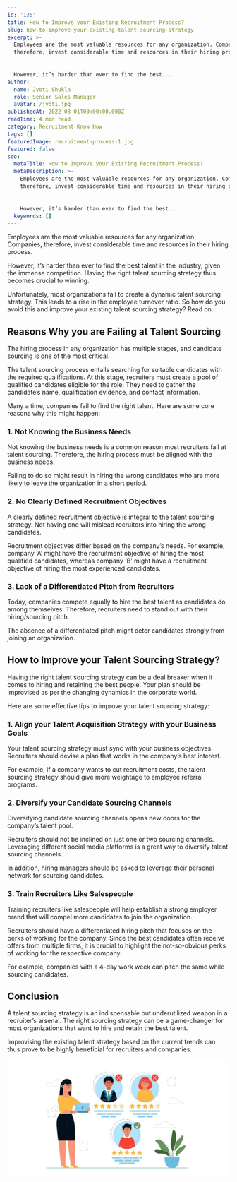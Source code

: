 ```yaml
---
id: '135'
title: How to Improve your Existing Recruitment Process?
slug: how-to-improve-your-existing-talent-sourcing-strategy
excerpt: >-
  Employees are the most valuable resources for any organization. Companies,
  therefore, invest considerable time and resources in their hiring process.


  However, it’s harder than ever to find the best...
author:
  name: Jyoti Shukla
  role: Senior Sales Manager
  avatar: /jyoti.jpg
publishedAt: 2022-08-01T00:00:00.000Z
readTime: 4 min read
category: Recruitment Know How
tags: []
featuredImage: recruitment-process-1.jpg
featured: false
seo:
  metaTitle: How to Improve your Existing Recruitment Process?
  metaDescription: >-
    Employees are the most valuable resources for any organization. Companies,
    therefore, invest considerable time and resources in their hiring process.


    However, it’s harder than ever to find the best...
  keywords: []
---
```


Employees are the most valuable resources for any organization. Companies, therefore, invest considerable time and resources in their hiring process.

However, it’s harder than ever to find the best talent in the industry, given the immense competition. Having the right talent sourcing strategy thus becomes crucial to winning.

<!--more-->

Unfortunately, most organizations fail to create a dynamic talent sourcing strategy. This leads to a rise in the employee turnover ratio. So how do you avoid this and improve your existing talent sourcing strategy? Read on. 

## **Reasons Why you are Failing at Talent Sourcing**

The hiring process in any organization has multiple stages, and candidate sourcing is one of the most critical.

The talent sourcing process entails searching for suitable candidates with the required qualifications. At this stage, recruiters must create a pool of qualified candidates eligible for the role. They need to gather the candidate’s name, qualification evidence, and contact information.

Many a time, companies fail to find the right talent. Here are some core reasons why this might happen:

### 1\. **Not Knowing the Business Needs**

Not knowing the business needs is a common reason most recruiters fail at talent sourcing. Therefore, the hiring process must be aligned with the business needs.

Failing to do so might result in hiring the wrong candidates who are more likely to leave the organization in a short period. 

### 2\. **No Clearly Defined Recruitment Objectives**

A clearly defined recruitment objective is integral to the talent sourcing strategy. Not having one will mislead recruiters into hiring the wrong candidates.

Recruitment objectives differ based on the company’s needs. For example, company ‘A’ might have the recruitment objective of hiring the most qualified candidates, whereas company ‘B’ might have a recruitment objective of hiring the most experienced candidates.  

### 3\. **Lack of a Differentiated Pitch from Recruiters**

Today, companies compete equally to hire the best talent as candidates do among themselves. Therefore, recruiters need to stand out with their hiring/sourcing pitch.

The absence of a differentiated pitch might deter candidates strongly from joining an organization.

## **How to Improve your Talent Sourcing Strategy?**

Having the right talent sourcing strategy can be a deal breaker when it comes to hiring and retaining the best people. Your plan should be improvised as per the changing dynamics in the corporate world.

Here are some effective tips to improve your talent sourcing strategy: 

### 1\. **Align your Talent Acquisition Strategy with your Business Goals**

Your talent sourcing strategy must sync with your business objectives. Recruiters should devise a plan that works in the company’s best interest.

For example, if a company wants to cut recruitment costs, the talent sourcing strategy should give more weightage to employee referral programs. 

### 2\. **Diversify your Candidate Sourcing Channels**

Diversifying candidate sourcing channels opens new doors for the company’s talent pool.

Recruiters should not be inclined on just one or two sourcing channels. Leveraging different social media platforms is a great way to diversify talent sourcing channels.

In addition, hiring managers should be asked to leverage their personal network for sourcing candidates. 

### 3\. **Train Recruiters Like Salespeople**

Training recruiters like salespeople will help establish a strong employer brand that will compel more candidates to join the organization.

Recruiters should have a differentiated hiring pitch that focuses on the perks of working for the company. Since the best candidates often receive offers from multiple firms, it is crucial to highlight the not-so-obvious perks of working for the respective company.

For example, companies with a 4-day work week can pitch the same while sourcing candidates. 

## **Conclusion**

A talent sourcing strategy is an indispensable but underutilized weapon in a recruiter’s arsenal. The right sourcing strategy can be a game-changer for most organizations that want to hire and retain the best talent.

Improvising the existing talent strategy based on the current trends can thus prove to be highly beneficial for recruiters and companies.

![recruitment-process](images/recruitment-process-1-1024x537.jpg)
